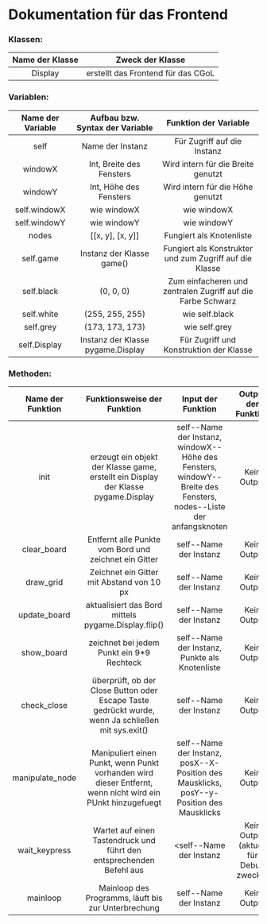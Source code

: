 # Dokumentation für das Frontend
### Klassen:
|Name der Klasse|Zweck der Klasse|
|:-------------:|:--------------:|
|Display|erstellt das Frontend für das CGoL|
### Variablen:
|Name der Variable|Aufbau bzw. Syntax der Variable|Funktion der Variable|
|:---------------:|:-----------------------------:|:-------------------:|
|self|Name der Instanz|Für Zugriff auf die Instanz|
|windowX|Int, Breite des Fensters|Wird intern für die Breite genutzt|
|windowY|Int, Höhe des Fensters|Wird intern für die Höhe genutzt|
|self.windowX|wie windowX|wie windowX|
|self.windowY|wie windowY|wie windowY|
|nodes|[[x, y], [x, y]]|Fungiert als Knotenliste|
|self.game|Instanz der Klasse game()|Fungiert als Konstrukter und zum Zugriff auf die Klasse|
|self.black|(0, 0, 0)|Zum einfacheren und zentralen Zugriff auf die Farbe Schwarz|
|self.white|(255, 255, 255)|wie self.black|
|self.grey|(173, 173, 173)|wie self.grey|
|self.Display|Instanz der Klasse pygame.Display|Für Zugriff und Konstruktion der Klasse|
### Methoden:
|Name der Funktion|Funktionsweise der Funktion|Input der Funktion|Output der Funktion|implementiert|weiteres|
|:---------------:|:-------------------------:|:----------------:|:-----------------:|:-----------:|:------:|
|init|erzeugt ein objekt der Klasse game, erstellt ein Display der Klasse pygame.Display|self--Name der Instanz,<br /> windowX--Höhe des Fensters,<br />windowY--Breite des Fensters,<br />nodes--Liste der anfangsknoten|Kein Output|:white_check_mark:|   |
|clear_board|Entfernt alle Punkte vom Bord und zeichnet ein Gitter|self--Name der Instanz|Kein Output|:white_check_mark:|nutzt draw_grid()|
|draw_grid|Zeichnet ein Gitter mit Abstand von 10 px|self--Name der Instanz|Kein Output|:white_check_mark:|greift auf self.windowX und self.windowY zu|
|update_board|aktualisiert das Bord mittels pygame.Display.flip()|self--Name der Instanz|Kein Output|:white_check_mark:|   |
|show_board|zeichnet bei jedem Punkt ein 9*9 Rechteck|self--Name der Instanz,<br />Punkte als Knotenliste|Kein Output|:white_check_mark:|greift auf self.clear_board und self.update_board zu|
|check_close|überprüft, ob der Close Button oder Escape Taste gedrückt wurde, wenn Ja schließen mit sys.exit()|self--Name der Instanz|Kein Output|:white_check_mark:|nutzt das sys Modul|
|manipulate_node|Manipuliert einen Punkt, wenn Punkt vorhanden wird dieser Entfernt, wenn nicht wird ein PUnkt hinzugefuegt|self--Name der Instanz,<br />posX--X-Position des Mausklicks,<br />posY--y-Position des Mausklicks|Kein Output|:white_check_mark:|nutzt game.manipulate_node|
|wait_keypress|Wartet auf einen Tastendruck und führt den entsprechenden Befehl aus|<self--Name der Instanz|Kein Output (aktuell für Debug zwecke)|:white_check_mark:|nutzt diverse sys und pygame Befehle|
|mainloop|Mainloop des Programms, läuft bis zur Unterbrechung|self--Name der Instanz|Kein Output|:white_check_mark:|   |
